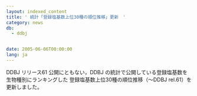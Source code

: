 ```yaml
---
layout: indexed_content
title: ' 統計「登録塩基数上位30種の順位推移」更新　'
category: news
db:
  - ddbj


date: 2005-06-06T00:00:00
lang: ja
---
```


DDBJ リリース61 公開にともない，DDBJ の統計で公開している登録塩基数を生物種別にランキングした 登録塩基数上位30種の順位推移（～DDBJ rel.61）を更新しました。
